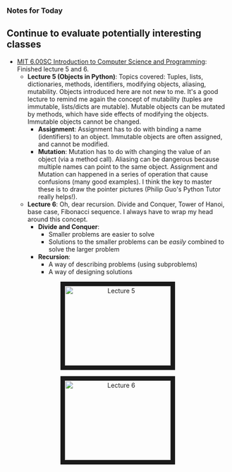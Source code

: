 ### Notes for Today

## Continue to evaluate potentially interesting classes

* [MIT 6.00SC Introduction to Computer Science and Programming](http://ocw.mit.edu/courses/electrical-engineering-and-computer-science/6-00sc-introduction-to-computer-science-and-programming-spring-2011/index.htm): Finished lecture 5 and 6.
     * **Lecture 5 (Objects in Python)**: Topics covered: Tuples, lists, dictionaries, methods, identifiers, modifying objects, aliasing, mutability. 
     Objects introduced here are not new to me. It's a good lecture to remind me again the concept of mutability (tuples are immutable, lists/dicts are mutable). Mutable objects can be mutated by methods, which have side effects of modifying the objects. Immutable objects cannot be changed.
     	* **Assignment**: Assignment has to do with binding a name (identifiers) to an object. Immutable objects are often assigned, and cannot be modified.
     	* **Mutation**:  Mutation has to do with changing the value of an object (via a method call). Aliasing can be dangerous because multiple names can point to the same object.
     Assignment and Mutation can happened in a series of operation that cause confusions (many good examples). I think the key to master these is to draw the pointer pictures (Philip Guo's Python Tutor really helps!).
     * **Lecture 6**: Oh, dear recursion. Divide and Conquer, Tower of Hanoi, base case, Fibonacci sequence. I always have to wrap my head around this concept.
     	* **Divide and Conquer**: 
     		* Smaller problems are easier to solve
     		* Solutions to the smaller problems can be _easily_ combined to solve the larger problem
     	* **Recursion**:
     		* A way of describing problems (using subproblems)
     		* A way of designing solutions

<p align="center"><a href="http://www.youtube.com/watch?feature=player_embedded&v=B8is52oxHBw
           " target="_blank"><img src="http://img.youtube.com/vi/B8is52oxHBw/0.jpg"
                 alt="Lecture 5" width="240" height="180" border="10" align="middle" /></a></p>

<p align="center"><a href="http://www.youtube.com/watch?feature=player_embedded&v=WbWb0u8bJrU
                       " target="_blank"><img src="http://img.youtube.com/vi/WbWb0u8bJrU/0.jpg"
                             alt="Lecture 6" width="240" height="180" border="10" align="middle" /></a></p>
